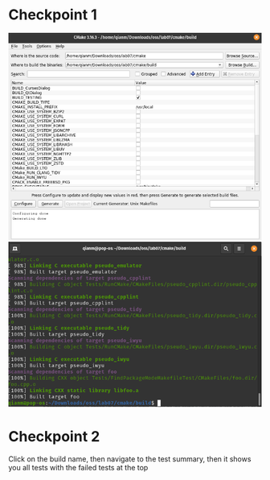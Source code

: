 # Checkpoint 1
![wow](./lab07_1.png)
![wow](./lab07_2.png)
# Checkpoint 2
Click on the build name, then navigate to the test summary, then it shows you all tests with the failed tests at the top
